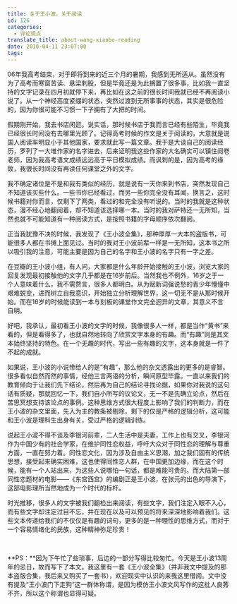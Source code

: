 ```yaml
---
title: 关于王小波，关于阅读
id: 126
categories:
  - 评论观点
translate_title: about-wang-xiaobo-reading
date: 2010-04-11 23:07:00
tags:
---
```


06年我高考结束，对于即将到来的近三个月的暑期，我感到无所适从。虽然没有为了高考而寒窗苦读、悬梁刺股，但是毕竟还是为此搁置了很多事，比如我一直坚持的文字记录在四月初就停下来，再比如在这之前的很长时间我就已经不再阅读小说了。从一个神经高度紧绷的状态，突然过渡到无所事事的状态，其实是很危险的，因为你很可能不习惯一下子拥有了大把的时间。

假期刚开始，我去书店闲逛。说实话，那时候书店于我而言已经有些陌生，毕竟我已经很长时间没有去哪里光顾了。记得高考时候的作文是关于阅读的，大意就是说国人阅读率明显小于其他国家，要求就此写一篇文章。我于是大谈自己的阅读经历，罗列了一大堆作家的名字进去，后来证明我这些作家的大名确实可以镇住阅卷老师，因为我高考语文成绩远远高于平日模拟成绩。而讽刺的是，因为高考的缘故，我很长时间没有再读任何课堂之外的文字。

我不确定诸位是不是和我有类似的经历，就是说有一天你来到书店，突然发现自己不知道该买些什么。一些书你已经看过，而另一些你完全没有耳闻，换言之，这时候书籍对你而言，仅剩下了两类，看过的和完全没有听说的。当时的我就是这种状态，漫不经心地翻阅着，却不知道该选择哪一本。当时的我对萨特还一无所知，当然也就不可能知道有一种阅读方式，是按照书籍的字母顺序依次翻阅。

正当我犹豫不决的时候，我发现了《王小波全集》，那种厚厚一大本的盗版书，可能很多人都在书摊上面见过。当时的我对王小波前辈一样是一无所知，这本书之所以吸引我的注意，可能主要是因为自己的名字和王小波的名字只有一字之差。

在豆瓣的王小波小组，有人问，大家都是什么年龄开始接触的王小波，浏览大家的回复发现最初接触他的文字几乎都是在16岁前后。当然我也不例外，16岁之于一个人意味着什么，我不需赘言，很多人都明白。从为赋新词强说愁的青少年懵懂中艰难蜕变，进而树立自我意识，开始独立分析理解世界，这一切无不是从那时候开始。而在16岁的时候能读到一本与刻板的课堂作文完全迥异的文章，其意义不言自明。

好吧，我承认，最初看王小波的文字的时候，我像很多人一样，都是当作“黄书”来看的，但是看得多了，也就自然地转向了欣赏文字本身的有趣。而“有趣”则是其文本始终坚持的特色。在一个无趣的时代，写出一些有趣的文字，这本身就是一件了不起的成就。

如果说，王小波的小说带给人的是“有趣”，那么他的杂文透露出的更多的是睿智。很多看似自然而然的事情，经他三言两语的分析，瞬间原型毕露。一直以来我们的教育倾向于让我们先下结论，然后再为自己的结论寻找论据，如果你对我说的这句话有质疑，那就回忆一下，我们自小所写的议论文，无一不是先确立论点，然后在苦思冥想支持该论点的事例。这种思维方式很大程度上影响了我们的判断力，而在王小波的杂文里面，先入为主的教条被剔除，剩下的仅是严格的逻辑分析，这可能和王小波是理科生出身有关，受过严格的逻辑训练。

说起王小波不得不谈及李银河前辈，二人生活中是夫妻，工作上也有交叉，李银河作为中国少有的社会学家，在维护同性恋权益，呼吁大众对于同性恋的理解与尊重方面，一直在努力着。同性恋文化，因为涉及自由主义思潮，加之我们固有的传统思想，接受起来确实困难，这也使得同性恋人群，在中国更加边缘，而在这个时候，能有一个人站出来，为这些人说哪怕一句话，都是难能可贵的。而大陆第一部同性恋题材的电影——《东宫西宫》的编剧正是王小波，在张元的出色的导演下，这部电影理所当然地成为一个时代的标杆。

时光推移，很多人的文字被我们翻检出来阅读，有些文字，我们注定入眼不入心，而有些文字却注定过目不忘，并在现在以及可以预见的将来深深地影响着我们。这些文本传递给我们的不仅仅是有趣的词句，更多的是一种理性的思维方式，而对于一个容易情绪化的民族，这种精神弥足珍贵！

&nbsp;

**PS：**因为下午忙了些琐事，后边的一部分写得比较匆忙。今天是王小波13周年的忌日，故而写下了本文。我这里有一套《王小波全集》（并非我文中提及的那本盗版合集，我后来又购买了一套书），欢迎现实中认识的来我这里借阅。文中没有提及“王小波门下走狗”这一群体称谓，是因为模仿王小波文风写作的这批人良莠不齐，所以这个称谓也显得可疑。